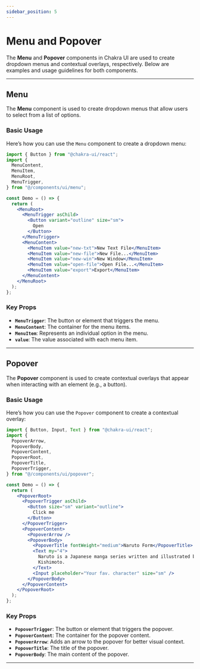 ```yaml
---
sidebar_position: 5
---
```


# Menu and Popover

The **Menu** and **Popover** components in Chakra UI are used to create dropdown menus and contextual overlays, respectively. Below are examples and usage guidelines for both components.

---

## Menu

The **Menu** component is used to create dropdown menus that allow users to select from a list of options.

### Basic Usage

Here’s how you can use the `Menu` component to create a dropdown menu:

```jsx title="Menu Example"
import { Button } from "@chakra-ui/react";
import {
  MenuContent,
  MenuItem,
  MenuRoot,
  MenuTrigger,
} from "@/components/ui/menu";

const Demo = () => {
  return (
    <MenuRoot>
      <MenuTrigger asChild>
        <Button variant="outline" size="sm">
          Open
        </Button>
      </MenuTrigger>
      <MenuContent>
        <MenuItem value="new-txt">New Text File</MenuItem>
        <MenuItem value="new-file">New File...</MenuItem>
        <MenuItem value="new-win">New Window</MenuItem>
        <MenuItem value="open-file">Open File...</MenuItem>
        <MenuItem value="export">Export</MenuItem>
      </MenuContent>
    </MenuRoot>
  );
};
```

### Key Props

- **`MenuTrigger`**: The button or element that triggers the menu.
- **`MenuContent`**: The container for the menu items.
- **`MenuItem`**: Represents an individual option in the menu.
- **`value`**: The value associated with each menu item.

---

## Popover

The **Popover** component is used to create contextual overlays that appear when interacting with an element (e.g., a button).

### Basic Usage

Here’s how you can use the `Popover` component to create a contextual overlay:

```jsx title="Popover Example"
import { Button, Input, Text } from "@chakra-ui/react";
import {
  PopoverArrow,
  PopoverBody,
  PopoverContent,
  PopoverRoot,
  PopoverTitle,
  PopoverTrigger,
} from "@/components/ui/popover";

const Demo = () => {
  return (
    <PopoverRoot>
      <PopoverTrigger asChild>
        <Button size="sm" variant="outline">
          Click me
        </Button>
      </PopoverTrigger>
      <PopoverContent>
        <PopoverArrow />
        <PopoverBody>
          <PopoverTitle fontWeight="medium">Naruto Form</PopoverTitle>
          <Text my="4">
            Naruto is a Japanese manga series written and illustrated by Masashi
            Kishimoto.
          </Text>
          <Input placeholder="Your fav. character" size="sm" />
        </PopoverBody>
      </PopoverContent>
    </PopoverRoot>
  );
};
```

### Key Props

- **`PopoverTrigger`**: The button or element that triggers the popover.
- **`PopoverContent`**: The container for the popover content.
- **`PopoverArrow`**: Adds an arrow to the popover for better visual context.
- **`PopoverTitle`**: The title of the popover.
- **`PopoverBody`**: The main content of the popover.

---